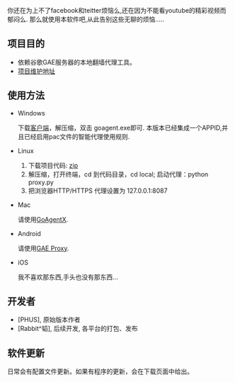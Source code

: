 你还在为上不了facebook和teitter烦恼么,还在因为不能看youtube的精彩视频而郁闷么.
那么就使用本软件吧,从此告别这些无聊的烦恼.....

项目目的
--------
* 依赖谷歌GAE服务器的本地翻墙代理工具。
* [项目维护地址](https://github.com/xseven007/GoAgent)

使用方法
--------
* Windows

    下载[客户端](https://github.com/xseven007/GoAgent/downloads)，解压缩，双击 goagent.exe即可.
    本版本已经集成一个APPID,并且已经启用pac文件的智能代理使用规则.
    
* Linux

    1. 下载项目代码: [zip](https://github.com/xseven007/GoAgent/zipball/master)
    1. 解压缩，打开终端，cd 到代码目录，cd local; 启动代理：python proxy.py
    2. 把浏览器HTTP/HTTPS 代理设置为 127.0.0.1:8087  
    
* Mac 

    请使用[GoAgentX](https://github.com/ohdarling/GoAgentX).

* Android

    请使用[GAE Proxy](http://code.google.com/p/gaeproxy/).

* iOS
    
    我不喜欢那东西,手头也没有那东西...


开发者
------
* [PHUS], 原始版本作者
* [Rabbit^韬], 后续开发, 各平台的打包、发布


软件更新
-------
日常会有配置文件更新。如果有程序的更新，会在下载页面中给出。 


